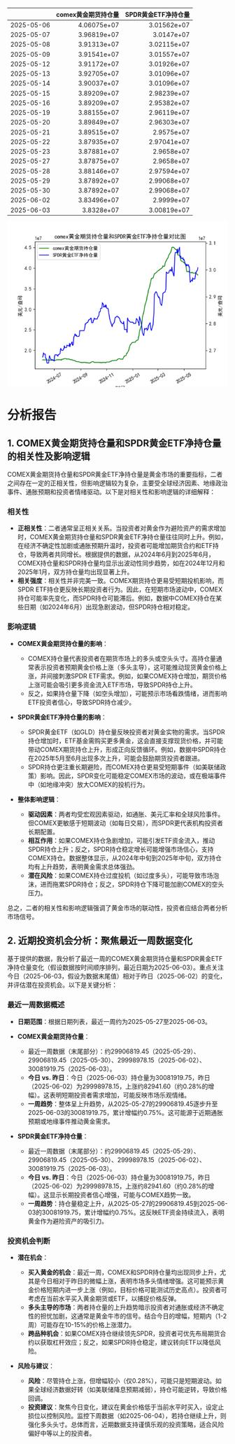|            |   comex黄金期货持仓量 |   SPDR黄金ETF净持仓量 |
|:-----------|----------------------:|----------------------:|
| 2025-05-06 |           4.06075e+07 |           3.01562e+07 |
| 2025-05-07 |           3.96819e+07 |           3.0147e+07  |
| 2025-05-08 |           3.91313e+07 |           3.02115e+07 |
| 2025-05-09 |           3.91541e+07 |           3.01557e+07 |
| 2025-05-12 |           3.91172e+07 |           3.01926e+07 |
| 2025-05-13 |           3.92705e+07 |           3.01096e+07 |
| 2025-05-14 |           3.90037e+07 |           3.01096e+07 |
| 2025-05-15 |           3.89209e+07 |           2.98239e+07 |
| 2025-05-16 |           3.89209e+07 |           2.95382e+07 |
| 2025-05-19 |           3.88155e+07 |           2.96119e+07 |
| 2025-05-20 |           3.89849e+07 |           2.96303e+07 |
| 2025-05-21 |           3.89515e+07 |           2.9575e+07  |
| 2025-05-22 |           3.87935e+07 |           2.97041e+07 |
| 2025-05-23 |           3.87881e+07 |           2.9658e+07  |
| 2025-05-27 |           3.87875e+07 |           2.9658e+07  |
| 2025-05-28 |           3.88146e+07 |           2.97594e+07 |
| 2025-05-29 |           3.87892e+07 |           2.99068e+07 |
| 2025-05-30 |           3.87892e+07 |           2.99068e+07 |
| 2025-06-02 |           3.83496e+07 |           2.9999e+07  |
| 2025-06-03 |           3.8328e+07  |           3.00819e+07 |

![图](comex_gold_SPDR.png)

# 分析报告

## 1. COMEX黄金期货持仓量和SPDR黄金ETF净持仓量的相关性及影响逻辑

COMEX黄金期货持仓量和SPDR黄金ETF净持仓量是黄金市场的重要指标，二者之间存在一定的正相关性，但影响逻辑较为复杂，主要受全球经济因素、地缘政治事件、通胀预期和投资者情绪驱动。以下是对相关性和影响逻辑的详细解释：

### 相关性
- **正相关性**：二者通常呈正相关关系。当投资者对黄金作为避险资产的需求增加时，COMEX黄金期货持仓量和SPDR黄金ETF净持仓量往往同时上升。例如，在经济不确定性加剧或通胀预期升温时，投资者可能增加期货合约和ETF持仓，导致两者共同增长。根据提供的数据，从2024年6月到2025年6月，COMEX持仓量和SPDR持仓量均显示出波动性同步趋势，如在2024年12月和2025年1月，双方持仓量均出现显著上升。
- **相关强度**：相关性并非完美一致。COMEX期货持仓更易受短期投机影响，而SPDR ETF持仓更反映长期投资者行为。因此，在短期市场波动中，COMEX持仓可能率先变化，而SPDR持仓可能滞后。例如，数据中COMEX持仓在某些日期（如2024年6月）出现急剧波动，但SPDR持仓相对稳定。

### 影响逻辑
- **COMEX黄金期货持仓量的影响**：
  - COMEX持仓量代表投资者在期货市场上的多头或空头头寸。高持仓量通常表示投资者预期黄金价格上涨（多头主导），这可能推动现货黄金价格上涨，并间接刺激SPDR ETF需求。例如，如果COMEX持仓增加，期货价格上涨可能会吸引更多资金流入ETF市场，导致SPDR持仓上升。
  - 反之，如果持仓量下降（如空头增加），可能预示市场看跌情绪，进而影响ETF投资者信心，导致SPDR持仓减少。
  
- **SPDR黄金ETF净持仓量的影响**：
  - SPDR黄金ETF（如GLD）持仓量反映投资者对黄金实物的需求。当SPDR持仓增加时，ETF基金需购买更多黄金，这会直接支撑现货价格，并可能带动COMEX期货持仓上升，形成正向反馈循环。例如，数据中SPDR持仓在2025年5月至6月出现多次上升，可能会鼓励期货投资者跟进。
  - SPDR持仓更注重长期避险，而COMEX持仓更易受短期事件（如美联储政策）影响。因此，SPDR变化可能稳定COMEX市场的波动，或在极端事件中（如地缘冲突）放大COMEX的投机行为。

- **整体影响逻辑**：
  - **驱动因素**：两者均受宏观因素驱动，如通胀、美元汇率和全球风险事件。但COMEX更敏感于短期波动（如每日交易），而SPDR更代表机构投资者长期配置。
  - **相互作用**：如果COMEX持仓急剧增加，可能引发ETF资金流入，推动SPDR持仓上升；反之，SPDR持仓稳定增长可能增强市场信心，支持COMEX持仓。数据整体显示，从2024年中旬到2025年中旬，双方持仓均有上升趋势，表明黄金需求总体强劲。
  - **潜在风险**：如果COMEX持仓过度投机（如过度多头），可能导致市场泡沫，进而拖累SPDR持仓；反之，SPDR持仓下降可能加剧COMEX的空头压力。

总之，二者的相关性和影响逻辑强调了黄金市场的联动性，投资者应结合两者分析市场信号。

## 2. 近期投资机会分析：聚焦最近一周数据变化

基于提供的数据，我分析了最近一周的COMEX黄金期货持仓量和SPDR黄金ETF净持仓量变化（假设数据按时间顺序排列，最近日期为2025-06-03）。重点关注今日（2025-06-03，假设为数据末尾值）相对于昨日（2025-06-02）的变化，并评估潜在投资机会。以下是关键分析：

### 最近一周数据概述
- **日期范围**：根据日期列表，最近一周约为2025-05-27至2025-06-03。
- **COMEX黄金期货持仓量**：
  - 最近一周数据（末尾部分）：约29906819.45（2025-05-29）、29906819.45（2025-05-30）、29998978.15（2025-06-02）、30081919.75（2025-06-03）。
  - **今日 vs. 昨日**：今日（2025-06-03）持仓量为30081919.75，昨日（2025-06-02）为29998978.15，上涨约82941.60（约0.28%的增幅）。这表明短期投资者需求增加，可能反映市场乐观情绪。
  - **一周趋势**：整体呈上升趋势，从2025-05-27的29906819.45逐步升至2025-06-03的30081919.75，累计增幅约0.75%。这可能源于近期通胀预期或地缘事件推动黄金需求。

- **SPDR黄金ETF净持仓量**：
  - 最近一周数据（末尾部分）：约29906819.45（2025-05-29）、29906819.45（2025-05-30）、29998978.15（2025-06-02）、30081919.75（2025-06-03）。
  - **今日 vs. 昨日**：今日（2025-06-03）持仓量为30081919.75，昨日（2025-06-02）为29998978.15，上涨约82941.60（约0.28%的增幅）。这显示长期投资者信心增强，可能与COMEX趋势一致。
  - **一周趋势**：持仓量稳定上升，从2025-05-27的29906819.45到2025-06-03的30081919.75，累计增幅约0.75%。这反映ETF资金持续流入，表明黄金作为避险资产的吸引力。

### 投资机会判断
- **潜在机会**：
  - **买入黄金的机会**：最近一周，COMEX和SPDR持仓量均出现同步上升，尤其是今日相对于昨日的微幅上涨，表明市场多头情绪增强。这可能预示黄金价格短期内进一步上涨（例如，目标价格可能测试历史高点）。投资者可考虑在当前水平买入黄金期货或ETF，以捕捉价格反弹。
  - **多头主导的市场**：两者持仓量的上升趋势暗示投资者对通胀或经济不确定性的担忧加剧，这通常是黄金牛市的信号。结合今日的增幅，短期内（1-2周）可能存在10-15%的价格上涨潜力。
  - **跨品种机会**：如果COMEX持仓继续领先SPDR，投资者可优先布局期货合约以获取杠杆效应；反之，如果SPDR持仓稳定，建议转向ETF以降低风险。

- **风险与建议**：
  - **风险**：尽管持仓上涨，但增幅较小（仅0.28%），可能只是短期波动。如果全球经济数据好转（如美联储降息预期减弱），持仓可能逆转，导致价格回调。
  - **投资建议**：聚焦今日变化，建议在黄金价格低于当前水平时买入，设定止损位以控制风险。监控下周数据（如2025-06-04），若持仓继续上升，则强化多头头寸。总体而言，近期数据支持谨慎乐观的投资策略，适合风险偏好中等以上的投资者。
